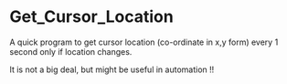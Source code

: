 # Get_Cursor_Location
A quick program to get cursor location (co-ordinate in x,y form) every 1 second only if location changes. 

It is not a big deal, but might be useful in automation !! 
